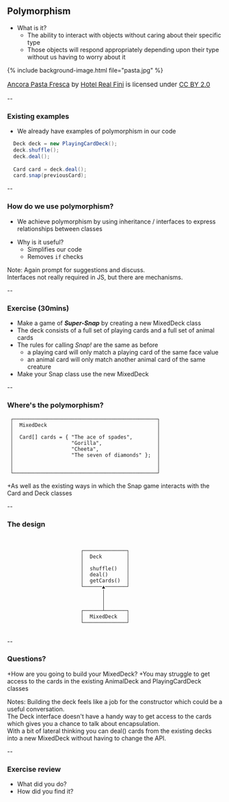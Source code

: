 ## Polymorphism

+ What is it?
  + The ability to interact with objects without caring about their specific type
  + Those objects will respond appropriately depending upon their type without us having to worry about it

{% include background-image.html file="pasta.jpg" %}
<p style="float:bottom;font-size:15px">
<a href="https://flic.kr/p/6iYRpr">Ancora Pasta Fresca</a>
by <a href="https://www.flickr.com/photos/hotelrealfini/">Hotel Real Fini</a> is licensed under 
<a href="https://creativecommons.org/licenses/by/2.0/">CC BY 2.0</a>
</p>

--

### Existing examples

* We already have examples of polymorphism in our code

```java
  Deck deck = new PlayingCardDeck();
  deck.shuffle();
  deck.deal();
  
  Card card = deck.deal();
  card.snap(previousCard);
```

--

### How do we use polymorphism?

* We achieve polymorphism by using inheritance / interfaces to express relationships between classes
+ Why is it useful?
    + Simplifies our code
    + Removes `if` checks



Note:
Again prompt for suggestions and discuss.  
Interfaces not really required in JS, but there are mechanisms.  

--


### Exercise (30mins)

* Make a game of _**Super-Snap**_ by creating a new MixedDeck class
* The deck consists of a full set of playing cards and a full set of animal cards
* The rules for calling _Snap!_ are the same as before
    + a playing card will only match a playing card of the same face value
    + an animal card will only match another animal card of the same creature
* Make your Snap class use the new MixedDeck

--

### Where's the polymorphism?

```
 ┌───────────────────────────────────────────────┐
 │  MixedDeck                                    │
 │                                               │
 │  Card[] cards = { "The ace of spades",        │
 │                   "Gorilla",                  │
 │                   "Cheeta",                   │
 │                   "The seven of diamonds" };  │
 │                                               │
 │                                               │
 └───────────────────────────────────────────────┘
 ```


+As well as the existing ways in which the Snap game interacts with the Card and Deck classes

--

### The design

```text

      
                        ┌──────────────┐
                        │  Deck        │
                        │              │
                        │  shuffle()   │
                        │  deal()      │
                        │  getCards()  │
                        └──────▲───────┘
                               │
                               │
                               │
                        ┌──────┴───────┐
                        │  MixedDeck   │
                        └──────────────┘


```

--

### Questions?

+How are you going to build your MixedDeck?
+You may struggle to get access to the cards in the existing AnimalDeck and PlayingCardDeck classes


Notes:
Building the deck feels like a job for the constructor which could be a useful conversation.  
The Deck interface doesn't have a handy way to get access to the cards which gives you a chance to talk about encapsulation.  
With a bit of lateral thinking you can deal() cards from the existing decks into a new MixedDeck without having to change the API.  

--

### Exercise review

+ What did you do?
+ How did you find it?

